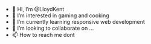- 👋 Hi, I’m @LloydKent
- 👀 I’m interested in gaming and cooking
- 🌱 I’m currently learning responsive web development
- 💞️ I’m looking to collaborate on ...
- 📫 How to reach me dont

<!---
LloydKent/LloydKent is a ✨ special ✨ repository because its `README.md` (this file) appears on your GitHub profile.
You can click the Preview link to take a look at your changes.
--->
